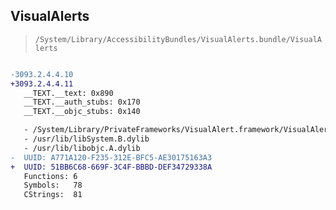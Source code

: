 ## VisualAlerts

> `/System/Library/AccessibilityBundles/VisualAlerts.bundle/VisualAlerts`

```diff

-3093.2.4.4.10
+3093.2.4.4.11
   __TEXT.__text: 0x890
   __TEXT.__auth_stubs: 0x170
   __TEXT.__objc_stubs: 0x140

   - /System/Library/PrivateFrameworks/VisualAlert.framework/VisualAlert
   - /usr/lib/libSystem.B.dylib
   - /usr/lib/libobjc.A.dylib
-  UUID: A771A120-F235-312E-BFC5-AE30175163A3
+  UUID: 51BB6C68-669F-3C4F-BBBD-DEF34729338A
   Functions: 6
   Symbols:   78
   CStrings:  81

```
